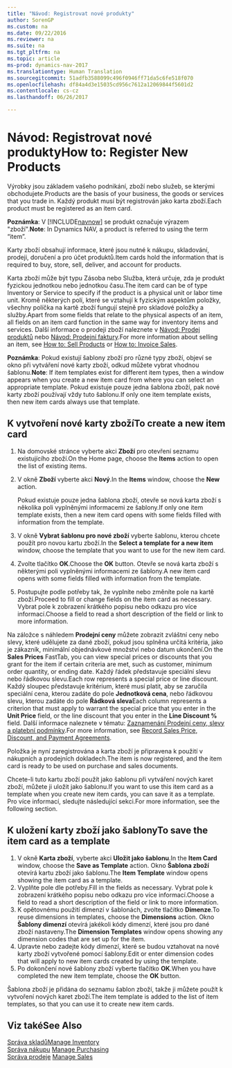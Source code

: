 ```yaml
---
title: "Návod: Registrovat nové produkty"
author: SorenGP
ms.custom: na
ms.date: 09/22/2016
ms.reviewer: na
ms.suite: na
ms.tgt_pltfrm: na
ms.topic: article
ms-prod: dynamics-nav-2017
ms.translationtype: Human Translation
ms.sourcegitcommit: 51adfb3588099c496f0946ff71da5c6fe518f070
ms.openlocfilehash: df84a4d3e15035cd956c7612a12069844f5601d2
ms.contentlocale: cs-cz
ms.lasthandoff: 06/26/2017

---
```


# <a name="how-to-register-new-products"></a><span data-ttu-id="34386-102">Návod: Registrovat nové produkty</span><span class="sxs-lookup"><span data-stu-id="34386-102">How to: Register New Products</span></span>

<span data-ttu-id="34386-103">Výrobky jsou základem vašeho podnikání, zboží nebo služeb, se kterými obchodujete.</span><span class="sxs-lookup"><span data-stu-id="34386-103">Products are the basis of your business, the goods or services that you trade in.</span></span> <span data-ttu-id="34386-104">Každý produkt musí být registrován jako karta zboží.</span><span class="sxs-lookup"><span data-stu-id="34386-104">Each product must be registered as an item card.</span></span>

<span data-ttu-id="34386-105">**Poznámka**: V [!INCLUDE[navnow](includes/navnow_md.md)] se produkt označuje výrazem "zboží".</span><span class="sxs-lookup"><span data-stu-id="34386-105">**Note**: In Dynamics NAV, a product is referred to using the term “item”.</span></span>

<span data-ttu-id="34386-106">Karty zboží obsahují informace, které jsou nutné k nákupu, skladování, prodeji, doručení a pro účet produktů.</span><span class="sxs-lookup"><span data-stu-id="34386-106">Item cards hold the information that is required to buy, store, sell, deliver, and account for products.</span></span>

<span data-ttu-id="34386-107">Karta zboží může být typu Zásoba nebo Služba, která určuje, zda je produkt fyzickou jednotkou nebo jednotkou času.</span><span class="sxs-lookup"><span data-stu-id="34386-107">The item card can be of type Inventory or Service to specify if the product is a physical unit or labor time unit.</span></span> <span data-ttu-id="34386-108">Kromě některých polí, které se vztahují k fyzickým aspektům položky, všechny políčka na kartě zboží fungují stejně pro skladové položky a služby.</span><span class="sxs-lookup"><span data-stu-id="34386-108">Apart from some fields that relate to the physical aspects of an item, all fields on an item card function in the same way for inventory items and services.</span></span> <span data-ttu-id="34386-109">Další informace o prodeji zboží naleznete v [Návod: Prodej produktů](sales-how-sell-products.md) nebo [Návod: Prodejní faktury](sales-how-invoice-sales.md).</span><span class="sxs-lookup"><span data-stu-id="34386-109">For more information about selling an item, see [How to: Sell Products](sales-how-sell-products.md) or [How to: Invoice Sales](sales-how-invoice-sales.md).</span></span>

<span data-ttu-id="34386-110">**Poznámka**: Pokud existují šablony zboží pro různé typy zboží, objeví se okno při vytváření nové karty zboží, odkud můžete vybrat vhodnou šablonu.</span><span class="sxs-lookup"><span data-stu-id="34386-110">**Note**: If item templates exist for different item types, then a window appears when you create a new item card from where you can select an appropriate template.</span></span> <span data-ttu-id="34386-111">Pokud existuje pouze jedna šablona zboží, pak nové karty zboží používají vždy tuto šablonu.</span><span class="sxs-lookup"><span data-stu-id="34386-111">If only one item template exists, then new item cards always use that template.</span></span>

## <a name="to-create-a-new-item-card"></a><span data-ttu-id="34386-112">K vytvoření nové karty zboží</span><span class="sxs-lookup"><span data-stu-id="34386-112">To create a new item card</span></span>
1. <span data-ttu-id="34386-113">Na domovské stránce vyberte akci **Zboží** pro otevření seznamu existujícího zboží.</span><span class="sxs-lookup"><span data-stu-id="34386-113">On the Home page, choose the **Items** action to open the list of existing items.</span></span>  
2. <span data-ttu-id="34386-114">V okně **Zboží** vyberte akci **Nový**.</span><span class="sxs-lookup"><span data-stu-id="34386-114">In the **Items** window, choose the **New** action.</span></span>

    <span data-ttu-id="34386-115">Pokud existuje pouze jedna šablona zboží, otevře se nová karta zboží s několika poli vyplněnými informacemi ze šablony.</span><span class="sxs-lookup"><span data-stu-id="34386-115">If only one item template exists, then a new item card opens with some fields filled with information from the template.</span></span>
3. <span data-ttu-id="34386-116">V okně **Vybrat šablonu pro nové zboží** vyberte šablonu, kterou chcete použít pro novou kartu zboží.</span><span class="sxs-lookup"><span data-stu-id="34386-116">In the **Select a template for a new item** window, choose the template that you want to use for the new item card.</span></span>
4. <span data-ttu-id="34386-117">Zvolte tlačítko **OK**.</span><span class="sxs-lookup"><span data-stu-id="34386-117">Choose the **OK** button.</span></span> <span data-ttu-id="34386-118">Otevře se nová karta zboží s některými poli vyplněnými informacemi ze šablony.</span><span class="sxs-lookup"><span data-stu-id="34386-118">A new item card opens with some fields filled with information from the template.</span></span>
5. <span data-ttu-id="34386-119">Postupujte podle potřeby tak, že vyplníte nebo změníte pole na kartě zboží.</span><span class="sxs-lookup"><span data-stu-id="34386-119">Proceed to fill or change fields on the item card as necessary.</span></span> <span data-ttu-id="34386-120">Vybrat pole k zobrazení krátkého popisu nebo odkazu pro více informací.</span><span class="sxs-lookup"><span data-stu-id="34386-120">Choose a field to read a short description of the field or link to more information.</span></span>

<span data-ttu-id="34386-121">Na záložce s náhledem **Prodejní ceny** můžete zobrazit zvláštní ceny nebo slevy, které udělujete za dané zboží, pokud jsou splněna určitá kritéria, jako je zákazník, minimální objednávkové množství nebo datum ukončení.</span><span class="sxs-lookup"><span data-stu-id="34386-121">On the **Sales Prices** FastTab, you can view special prices or discounts that you grant for the item if certain criteria are met, such as customer, minimum order quantity, or ending date.</span></span> <span data-ttu-id="34386-122">Každý řádek představuje speciální slevu nebo řádkovou slevu.</span><span class="sxs-lookup"><span data-stu-id="34386-122">Each row represents a special price or line discount.</span></span> <span data-ttu-id="34386-123">Každý sloupec představuje kritérium, které musí platit, aby se zaručila speciální cena, kterou zadáte do pole **Jednotková cena**, nebo řádkovou slevu, kterou zadáte do pole **Řádková sleva**</span><span class="sxs-lookup"><span data-stu-id="34386-123">Each column represents a criterion that must apply to warrant the special price that you enter in the **Unit Price** field, or the line discount that you enter in the **Line Discount %** field.</span></span> <span data-ttu-id="34386-124">Další informace naleznete v tématu: [Zaznamenání Prodejní ceny, slevy a platební podmínky](sales-how-record-sales-price-discount-payment-agreements.md).</span><span class="sxs-lookup"><span data-stu-id="34386-124">For more information, see [Record Sales Price, Discount, and Payment Agreements](sales-how-record-sales-price-discount-payment-agreements.md).</span></span>

<span data-ttu-id="34386-125">Položka je nyní zaregistrována a karta zboží je připravena k použití v nákupních a prodejních dokladech.</span><span class="sxs-lookup"><span data-stu-id="34386-125">The item is now registered, and the item card is ready to be used on purchase and sales documents.</span></span>

<span data-ttu-id="34386-126">Chcete-li tuto kartu zboží použít jako šablonu při vytváření nových karet zboží, můžete ji uložit jako šablonu.</span><span class="sxs-lookup"><span data-stu-id="34386-126">If you want to use this item card as a template when you create new item cards, you can save it as a template.</span></span> <span data-ttu-id="34386-127">Pro více informací, sledujte následující sekci.</span><span class="sxs-lookup"><span data-stu-id="34386-127">For more information, see the following section.</span></span>

## <a name="to-save-the-item-card-as-a-template"></a><span data-ttu-id="34386-128">K uložení karty zboží jako šablony</span><span class="sxs-lookup"><span data-stu-id="34386-128">To save the item card as a template</span></span>
1. <span data-ttu-id="34386-129">V okně **Karta zboží**, vyberte akci **Uložit jako šablonu**.</span><span class="sxs-lookup"><span data-stu-id="34386-129">In the **Item Card** window, choose the **Save as Template** action.</span></span> <span data-ttu-id="34386-130">Okno **Šablona zboží** otevírá kartu zboží jako šablonu.</span><span class="sxs-lookup"><span data-stu-id="34386-130">The **Item Template** window opens showing the item card as a template.</span></span>
2. <span data-ttu-id="34386-131">Vyplňte pole dle potřeby.</span><span class="sxs-lookup"><span data-stu-id="34386-131">Fill in the fields as necessary.</span></span> <span data-ttu-id="34386-132">Vybrat pole k zobrazení krátkého popisu nebo odkazu pro více informací.</span><span class="sxs-lookup"><span data-stu-id="34386-132">Choose a field to read a short description of the field or link to more information.</span></span>
3. <span data-ttu-id="34386-133">K opětovnému použití dimenzí v šablonách, zvolte tlačítko **Dimenze**.</span><span class="sxs-lookup"><span data-stu-id="34386-133">To reuse dimensions in templates, choose the **Dimensions** action.</span></span> <span data-ttu-id="34386-134">Okno **Šablony dimenzí** otevírá jakékoli kódy dimenzí, které jsou pro dané zboží nastaveny.</span><span class="sxs-lookup"><span data-stu-id="34386-134">The **Dimension Templates** window opens showing any dimension codes that are set up for the item.</span></span>
4. <span data-ttu-id="34386-135">Upravte nebo zadejte kódy dimenzí, které se budou vztahovat na nové karty zboží vytvořené pomocí šablony.</span><span class="sxs-lookup"><span data-stu-id="34386-135">Edit or enter dimension codes that will apply to new item cards created by using the template.</span></span>
5. <span data-ttu-id="34386-136">Po dokončení nové šablony zboží vyberte tlačítko **OK**.</span><span class="sxs-lookup"><span data-stu-id="34386-136">When you have completed the new item template, choose the **OK** button.</span></span>

<span data-ttu-id="34386-137">Šablona zboží je přidána do seznamu šablon zboží, takže ji můžete použít k vytvoření nových karet zboží.</span><span class="sxs-lookup"><span data-stu-id="34386-137">The item template is added to the list of item templates, so that you can use it to create new item cards.</span></span>

## <a name="see-also"></a><span data-ttu-id="34386-138">Viz také</span><span class="sxs-lookup"><span data-stu-id="34386-138">See Also</span></span>
  [<span data-ttu-id="34386-139">Správa skladů</span><span class="sxs-lookup"><span data-stu-id="34386-139">Manage Inventory</span></span>](inventory-manage-inventory.md)  
<span data-ttu-id="34386-140">  [Správa nákupu](purchasing-manage-purchasing.md)</span><span class="sxs-lookup"><span data-stu-id="34386-140">  [Manage Purchasing](purchasing-manage-purchasing.md)</span></span>  
<span data-ttu-id="34386-141">  [Správa prodeje](sales-manage-sales.md)</span><span class="sxs-lookup"><span data-stu-id="34386-141">  [Manage Sales](sales-manage-sales.md)</span></span>

